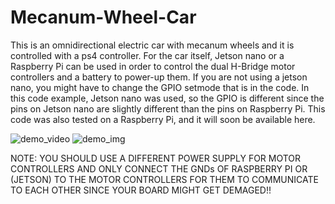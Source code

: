# Mecanum-Wheel-Car

This is an omnidirectional electric car with mecanum wheels and it is controlled with a ps4 controller. For the car itself, Jetson nano or a Raspberry Pi can be used in order to control the dual H-Bridge motor controllers and a battery to power-up them. If you are not using a jetson nano, you might have to change the GPIO setmode that is in the code. In this code example, Jetson nano was used, so the GPIO is different since the pins on Jetson nano are slightly different than the pins on Raspberry Pi. This code was also tested on a Raspberry Pi, and it will soon be available here.

![demo_video](https://user-images.githubusercontent.com/111835151/186298406-e8ddf1d1-b236-41f0-bd1e-2b4a5d7ea72b.gif) ![demo_img](https://user-images.githubusercontent.com/111835151/186303737-61c21eec-c086-43dd-9125-3cd78fc7d92d.jpg)

NOTE: YOU SHOULD USE A DIFFERENT POWER SUPPLY FOR MOTOR CONTROLLERS AND ONLY CONNECT THE GNDs OF RASPBERRY PI OR (JETSON) TO THE MOTOR CONTROLLERS FOR THEM TO COMMUNICATE TO EACH OTHER SINCE YOUR BOARD MIGHT GET DEMAGED!! 
